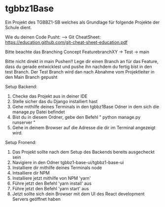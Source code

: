 # tgbbz1Base
Ein Projekt des TGBBZ1-SB welches als Grundlage für folgende Projekte der Schule dient.

Wie du deinen Code Pusht:
--> Git CheatSheet: https://education.github.com/git-cheat-sheet-education.pdf

Bitte beachte das Branching Concept
FeaturebranchXY -> Test -> main

Bitte nicht direkt in main Pushen!!
Lege dir einen Branch an für das Feature, dass du gerade entwicklest und pushe ihn nachdem du fertig bist in den test Branch.
Der Test Branch wird dan nach Abnahme vom Projektleiter in den Main Branch gepusht


Setup Backend:

1. Checke das Projekt aus in deiner IDE
2. Stelle sicher das du Django installiert hast
3. Gehe mithilfe deines Terminals in den tgbbz1Base Odner in dem sich die manage.py Datei befindet
4. Bist du in diesem Ordner, gebe den Befehl " python manage.py runserver "
5. Gehe in deinem Browser auf die Adresse die dir im Terminal angezeigt wird.

Setup Fronend:
1. Das Projekt sollte nach dem Setup des Backends bereits ausgecheckt sein
2. Navigiere in den Odner tgbbz1-base-ui/tgbbz1-base-ui
3. Installiere dir mithilfe deines Terminals node
4. Intsalliere dir NPM
5. Installiere jetzt mithilfe von NPM 'yarn'
6. Führe jetzt den Befehl 'yarn install' aus
7. Führe jetzt den Befehl 'yarn start' aus
8. Jetzt sollte sich dein Browser mit dem UI des React development Servers geöffnet haben
